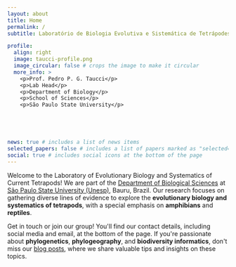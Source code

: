 ```yaml
---
layout: about
title: Home
permalink: /
subtitle: Laboratório de Biologia Evolutiva e Sistemática de Tetrápodes Atuais

profile:
  align: right
  image: taucci-profile.png
  image_circular: false # crops the image to make it circular
  more_info: >
    <p>Prof. Pedro P. G. Taucci</p>
    <p>Lab Head</p>
    <p>Department of Biology</p>
    <p>School of Sciences</p>
    <p>São Paulo State University</p>





news: true # includes a list of news items
selected_papers: false # includes a list of papers marked as "selected={true}"
social: true # includes social icons at the bottom of the page
---
```


Welcome to the Laboratory of Evolutionary Biology and Systematics of Current Tetrapods! We are part of the <a href = "https://www.fc.unesp.br/#!/biologia">Department of Biological Sciences</a> at <a href = "https://www.bauru.unesp.br">São Paulo State University (Unesp)</a>, Bauru, Brazil. Our research focuses on gathering diverse lines of evidence to explore the **evolutionary biology and systematics of tetrapods**, with a special emphasis on **amphibians** and **reptiles**.

Get in touch or join our group! You'll find our contact details, including social media and email, at the bottom of the page. If you're passionate about **phylogenetics**, **phylogeography**, and **biodiversity informatics**, don't miss our <a href = "/blog">blog posts</a>, where we share valuable tips and insights on these topics.
